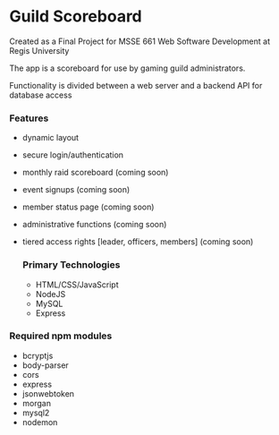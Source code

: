 # Guild Scoreboard

Created as a Final Project for 
MSSE 661 Web Software Development
at Regis University

The app is a scoreboard for use by gaming guild administrators.

Functionality is divided between a web server and a backend API for database access

### Features
- dynamic layout
- secure login/authentication
- monthly raid scoreboard (coming soon)
- event signups (coming soon)
- member status page (coming soon)
- administrative functions (coming soon)
- tiered access rights [leader, officers, members] (coming soon)

  ### Primary Technologies
  - HTML/CSS/JavaScript
  - NodeJS
  - MySQL
  - Express
 
### Required npm modules
- bcryptjs
- body-parser
- cors
- express
- jsonwebtoken
- morgan
- mysql2
- nodemon
  

